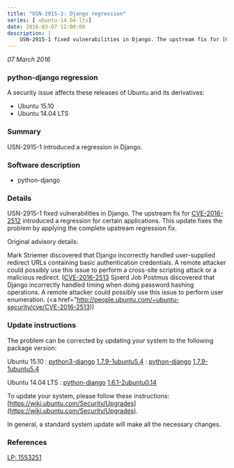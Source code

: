 ```yaml
---
title: "USN-2915-3: Django regression"
series: [ ubuntu-14.04-lts]
date: 2016-03-07 12:00:00
description: |
    USN-2915-1 fixed vulnerabilities in Django. The upstream fix for [CVE-2016-2512](http://people.ubuntu.com/~ubuntu-security/cve/CVE-2016-2512) introduced a regression for certain applications. This update fixes the problem by applying the complete upstream regression fix.
--- 
```

 
 

*07 March 2016*

### python-django regression

A security issue affects these releases of Ubuntu and its derivatives:

* Ubuntu 15.10
* Ubuntu 14.04 LTS

### Summary

USN-2915-1 introduced a regression in Django. 

### Software description

* python-django 

### Details

USN-2915-1 fixed vulnerabilities in Django. The upstream fix for [CVE-2016-2512](http://people.ubuntu.com/~ubuntu-security/cve/CVE-2016-2512) introduced a regression for certain applications. This update fixes the problem by applying the complete upstream regression fix.

Original advisory details:

 Mark Striemer discovered that Django incorrectly handled user-supplied redirect URLs containing basic authentication credentials. A remote attacker could possibly use this issue to perform a cross-site scripting attack or a malicious redirect. ([CVE-2016-2513](http://people.ubuntu.com/~ubuntu-security/cve/CVE-2016-2512">CVE-2016-2512</a>) Sjoerd Job Postmus discovered that Django incorrectly handled timing when doing password hashing operations. A remote attacker could possibly use this issue to perform user enumeration. (<a href="http://people.ubuntu.com/~ubuntu-security/cve/CVE-2016-2513)) 

### Update instructions

The problem can be corrected by updating your system to the following package version:

Ubuntu 15.10
 : [python3-django](https://launchpad.net/ubuntu/+source/python-django) <span> [1.7.9-1ubuntu5.4](https://launchpad.net/ubuntu/+source/python-django/1.7.9-1ubuntu5.4) </span> 
 : [python-django](https://launchpad.net/ubuntu/+source/python-django) <span> [1.7.9-1ubuntu5.4](https://launchpad.net/ubuntu/+source/python-django/1.7.9-1ubuntu5.4) </span> 

Ubuntu 14.04 LTS
 : [python-django](https://launchpad.net/ubuntu/+source/python-django) <span> [1.6.1-2ubuntu0.14](https://launchpad.net/ubuntu/+source/python-django/1.6.1-2ubuntu0.14) </span> 

To update your system, please follow these instructions: [https://wiki.ubuntu.com/Security/Upgrades](https://wiki.ubuntu.com/Security/Upgrades).

In general, a standard system update will make all the necessary changes. 

### References

 
 [LP: 1553251](https://launchpad.net/bugs/1553251)
 

